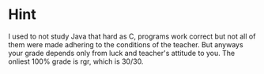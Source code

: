 # Hint
I used to not study Java that hard as C, programs work correct but not all of them were made adhering to the conditions of the teacher.
But anyways your grade depends only from luck and teacher's attitude to you.
The onliest 100% grade is rgr, which is 30/30.
